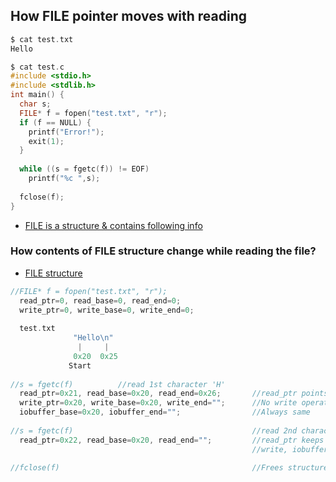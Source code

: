 ## How FILE pointer moves with reading
```c
$ cat test.txt
Hello

$ cat test.c
#include <stdio.h>
#include <stdlib.h>
int main() {
  char s;
  FILE* f = fopen("test.txt", "r");
  if (f == NULL) {
    printf("Error!");
    exit(1);
  }
  
  while ((s = fgetc(f)) != EOF)
    printf("%c ",s);
    
  fclose(f);
}
```
- [FILE is a structure & contains following info](FILE_pointer.md)

### How contents of FILE structure change while reading the file?
- [FILE structure](FILE_pointer.md)
```c
//FILE* f = fopen("test.txt", "r");
  read_ptr=0, read_base=0, read_end=0;    
  write_ptr=0, write_base=0, write_end=0;
  
  test.txt
              "Hello\n"
               |     | 
              0x20  0x25
             Start
              
//s = fgetc(f)          //read 1st character 'H'
  read_ptr=0x21, read_base=0x20, read_end=0x26;       //read_ptr points to 'H'. read_end points after '\n'
  write_ptr=0x20, write_base=0x20, write_end="";      //No write operation, nothing moves
  iobuffer_base=0x20, iobuffer_end="";                //Always same
  
//s = fgetc(f)                                        //read 2nd character 'e'
  read_ptr=0x22, read_base=0x20, read_end="";         //read_ptr keeps on moving until becomes equal to read_end.
                                                      //write, iobuffer remains same.

//fclose(f)                                           //Frees structure
```
